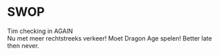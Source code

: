# SWOP

Tim checking in AGAIN  
Nu met meer rechtstreeks verkeer!
Moet Dragon Age spelen!
Better late then never.
